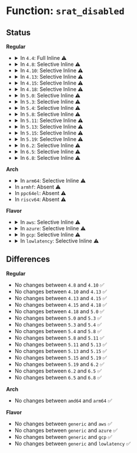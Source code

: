 # Function: <code>srat_disabled</code>

## Status
<b>Regular</b>
<ul>
<li>
<details>
<summary>In <code>4.4</code>: Full Inline ⚠️</summary>

**Collision:** Unique Static

**Inline:** Full

**Transformation:** False

**Instances:**

```
In arch/x86/mm/srat.c (0)
Location: arch/x86/mm/srat.c:40
Inline: True
```
</details>
</li>
<li>
<details>
<summary>In <code>4.8</code>: Selective Inline ⚠️</summary>

```c
int srat_disabled();
```

**Collision:** Unique Global

**Inline:** Selective

**Transformation:** False

**Instances:**

```
In drivers/acpi/numa.c (ffffffff81fce87b)
Location: drivers/acpi/numa.c:221
Inline: True
Direct callers:
  - arch/x86/mm/srat.c:x86_acpi_numa_init
  - arch/x86/mm/srat.c:acpi_numa_processor_affinity_init
  - arch/x86/mm/srat.c:acpi_numa_x2apic_affinity_init
```
**Symbols:**

```
ffffffff81fce87b-ffffffff81fce88a: srat_disabled (STB_GLOBAL)
```
</details>
</li>
<li>
<details>
<summary>In <code>4.10</code>: Selective Inline ⚠️</summary>

```c
int srat_disabled();
```

**Collision:** Unique Global

**Inline:** Selective

**Transformation:** False

**Instances:**

```
In drivers/acpi/numa.c (ffffffff8200bc3c)
Location: drivers/acpi/numa.c:221
Inline: True
Direct callers:
  - arch/x86/mm/srat.c:x86_acpi_numa_init
  - arch/x86/mm/srat.c:acpi_numa_processor_affinity_init
  - arch/x86/mm/srat.c:acpi_numa_x2apic_affinity_init
```
**Symbols:**

```
ffffffff8200bc3c-ffffffff8200bc4b: srat_disabled (STB_GLOBAL)
```
</details>
</li>
<li>
<details>
<summary>In <code>4.13</code>: Selective Inline ⚠️</summary>

```c
int srat_disabled();
```

**Collision:** Unique Global

**Inline:** Selective

**Transformation:** False

**Instances:**

```
In drivers/acpi/numa.c (ffffffff820ed40c)
Location: drivers/acpi/numa.c:221
Inline: True
Direct callers:
  - arch/x86/mm/srat.c:x86_acpi_numa_init
  - arch/x86/mm/srat.c:acpi_numa_processor_affinity_init
  - arch/x86/mm/srat.c:acpi_numa_x2apic_affinity_init
```
**Symbols:**

```
ffffffff820ed40c-ffffffff820ed420: srat_disabled (STB_GLOBAL)
```
</details>
</li>
<li>
<details>
<summary>In <code>4.15</code>: Selective Inline ⚠️</summary>

```c
int srat_disabled();
```

**Collision:** Unique Global

**Inline:** Selective

**Transformation:** False

**Instances:**

```
In drivers/acpi/numa.c (ffffffff826f636d)
Location: drivers/acpi/numa.c:223
Inline: True
Direct callers:
  - arch/x86/mm/srat.c:x86_acpi_numa_init
  - arch/x86/mm/srat.c:acpi_numa_processor_affinity_init
  - arch/x86/mm/srat.c:acpi_numa_x2apic_affinity_init
```
**Symbols:**

```
ffffffff826f636d-ffffffff826f6381: srat_disabled (STB_GLOBAL)
```
</details>
</li>
<li>
<details>
<summary>In <code>4.18</code>: Selective Inline ⚠️</summary>

```c
int srat_disabled();
```

**Collision:** Unique Global

**Inline:** Selective

**Transformation:** False

**Instances:**

```
In drivers/acpi/numa.c (ffffffff8272048f)
Location: drivers/acpi/numa.c:223
Inline: True
Inline callers:
  - drivers/acpi/numa.c:acpi_numa_memory_affinity_init
Direct callers:
  - arch/x86/mm/srat.c:x86_acpi_numa_init
  - arch/x86/mm/srat.c:acpi_numa_processor_affinity_init
  - arch/x86/mm/srat.c:acpi_numa_x2apic_affinity_init
```
**Symbols:**

```
ffffffff82720392-ffffffff827203a6: srat_disabled (STB_GLOBAL)
```
</details>
</li>
<li>
<details>
<summary>In <code>5.0</code>: Selective Inline ⚠️</summary>

```c
int srat_disabled();
```

**Collision:** Unique Global

**Inline:** Selective

**Transformation:** False

**Instances:**

```
In drivers/acpi/numa.c (ffffffff828d8425)
Location: drivers/acpi/numa.c:222
Inline: True
Inline callers:
  - drivers/acpi/numa.c:acpi_numa_memory_affinity_init
Direct callers:
  - arch/x86/mm/srat.c:x86_acpi_numa_init
  - arch/x86/mm/srat.c:acpi_numa_processor_affinity_init
  - arch/x86/mm/srat.c:acpi_numa_x2apic_affinity_init
```
**Symbols:**

```
ffffffff828d8328-ffffffff828d833c: srat_disabled (STB_GLOBAL)
```
</details>
</li>
<li>
<details>
<summary>In <code>5.3</code>: Selective Inline ⚠️</summary>

```c
int srat_disabled();
```

**Collision:** Unique Global

**Inline:** Selective

**Transformation:** False

**Instances:**

```
In drivers/acpi/numa.c (ffffffff828f22da)
Location: drivers/acpi/numa.c:209
Inline: True
Inline callers:
  - drivers/acpi/numa.c:acpi_numa_memory_affinity_init
Direct callers:
  - arch/x86/mm/srat.c:x86_acpi_numa_init
  - arch/x86/mm/srat.c:acpi_numa_processor_affinity_init
  - arch/x86/mm/srat.c:acpi_numa_x2apic_affinity_init
  - drivers/acpi/hmat/hmat.c:hmat_init
```
**Symbols:**

```
ffffffff828f21e0-ffffffff828f21f4: srat_disabled (STB_GLOBAL)
```
</details>
</li>
<li>
<details>
<summary>In <code>5.4</code>: Selective Inline ⚠️</summary>

```c
int srat_disabled();
```

**Collision:** Unique Global

**Inline:** Selective

**Transformation:** False

**Instances:**

```
In drivers/acpi/numa.c (ffffffff828fb4cf)
Location: drivers/acpi/numa.c:209
Inline: True
Inline callers:
  - drivers/acpi/numa.c:acpi_numa_memory_affinity_init
Direct callers:
  - arch/x86/mm/srat.c:x86_acpi_numa_init
  - arch/x86/mm/srat.c:acpi_numa_processor_affinity_init
  - arch/x86/mm/srat.c:acpi_numa_x2apic_affinity_init
  - drivers/acpi/hmat/hmat.c:hmat_init
```
**Symbols:**

```
ffffffff828fb3d5-ffffffff828fb3e9: srat_disabled (STB_GLOBAL)
```
</details>
</li>
<li>
<details>
<summary>In <code>5.8</code>: Selective Inline ⚠️</summary>

```c
int srat_disabled();
```

**Collision:** Unique Global

**Inline:** Selective

**Transformation:** False

**Instances:**

```
In drivers/acpi/numa/srat.c (ffffffff82d13733)
Location: drivers/acpi/numa/srat.c:169
Inline: True
Inline callers:
  - drivers/acpi/numa/srat.c:acpi_numa_memory_affinity_init
Direct callers:
  - arch/x86/mm/srat.c:x86_acpi_numa_init
  - arch/x86/mm/srat.c:acpi_numa_processor_affinity_init
  - arch/x86/mm/srat.c:acpi_numa_x2apic_affinity_init
  - drivers/acpi/numa/hmat.c:hmat_init
```
**Symbols:**

```
ffffffff82d13639-ffffffff82d1364d: srat_disabled (STB_GLOBAL)
```
</details>
</li>
<li>
<details>
<summary>In <code>5.11</code>: Selective Inline ⚠️</summary>

```c
int srat_disabled();
```

**Collision:** Unique Global

**Inline:** Selective

**Transformation:** False

**Instances:**

```
In drivers/acpi/numa/srat.c (ffffffff8300132e)
Location: drivers/acpi/numa/srat.c:204
Inline: True
Inline callers:
  - drivers/acpi/numa/srat.c:acpi_numa_memory_affinity_init
Direct callers:
  - arch/x86/mm/srat.c:x86_acpi_numa_init
  - arch/x86/mm/srat.c:acpi_numa_processor_affinity_init
  - arch/x86/mm/srat.c:acpi_numa_x2apic_affinity_init
  - drivers/acpi/numa/hmat.c:hmat_init
```
**Symbols:**

```
ffffffff8300121a-ffffffff8300122e: srat_disabled (STB_GLOBAL)
```
</details>
</li>
<li>
<details>
<summary>In <code>5.13</code>: Selective Inline ⚠️</summary>

```c
int srat_disabled();
```

**Collision:** Unique Global

**Inline:** Selective

**Transformation:** False

**Instances:**

```
In drivers/acpi/numa/srat.c (ffffffff8320c41e)
Location: drivers/acpi/numa/srat.c:204
Inline: True
Inline callers:
  - drivers/acpi/numa/srat.c:acpi_numa_memory_affinity_init
Direct callers:
  - arch/x86/mm/srat.c:x86_acpi_numa_init
  - arch/x86/mm/srat.c:acpi_numa_processor_affinity_init
  - arch/x86/mm/srat.c:acpi_numa_x2apic_affinity_init
  - drivers/acpi/numa/hmat.c:hmat_init
```
**Symbols:**

```
ffffffff8320c30a-ffffffff8320c31e: srat_disabled (STB_GLOBAL)
```
</details>
</li>
<li>
<details>
<summary>In <code>5.15</code>: Selective Inline ⚠️</summary>

```c
int srat_disabled();
```

**Collision:** Unique Global

**Inline:** Selective

**Transformation:** False

**Instances:**

```
In drivers/acpi/numa/srat.c (ffffffff832f4bdd)
Location: drivers/acpi/numa/srat.c:204
Inline: True
Inline callers:
  - drivers/acpi/numa/srat.c:acpi_numa_memory_affinity_init
Direct callers:
  - arch/x86/mm/srat.c:x86_acpi_numa_init
  - arch/x86/mm/srat.c:acpi_numa_processor_affinity_init
  - arch/x86/mm/srat.c:acpi_numa_x2apic_affinity_init
  - drivers/acpi/numa/hmat.c:hmat_init
```
**Symbols:**

```
ffffffff832f4a84-ffffffff832f4a98: srat_disabled (STB_GLOBAL)
```
</details>
</li>
<li>
<details>
<summary>In <code>5.19</code>: Selective Inline ⚠️</summary>

```c
int srat_disabled();
```

**Collision:** Unique Global

**Inline:** Selective

**Transformation:** False

**Instances:**

```
In drivers/acpi/numa/srat.c (ffffffff834acf5e)
Location: drivers/acpi/numa/srat.c:204
Inline: True
Inline callers:
  - drivers/acpi/numa/srat.c:acpi_numa_memory_affinity_init
Direct callers:
  - arch/x86/mm/srat.c:x86_acpi_numa_init
  - arch/x86/mm/srat.c:acpi_numa_processor_affinity_init
  - arch/x86/mm/srat.c:acpi_numa_x2apic_affinity_init
  - drivers/acpi/numa/hmat.c:hmat_init
```
**Symbols:**

```
ffffffff834acddf-ffffffff834acdf7: srat_disabled (STB_GLOBAL)
```
</details>
</li>
<li>
<details>
<summary>In <code>6.2</code>: Selective Inline ⚠️</summary>

```c
int srat_disabled();
```

**Collision:** Unique Global

**Inline:** Selective

**Transformation:** False

**Instances:**

```
In drivers/acpi/numa/srat.c (ffffffff83ee5c15)
Location: drivers/acpi/numa/srat.c:204
Inline: True
Inline callers:
  - drivers/acpi/numa/srat.c:acpi_numa_memory_affinity_init
Direct callers:
  - arch/x86/mm/srat.c:x86_acpi_numa_init
  - arch/x86/mm/srat.c:acpi_numa_processor_affinity_init
  - arch/x86/mm/srat.c:acpi_numa_x2apic_affinity_init
  - drivers/acpi/numa/hmat.c:hmat_init
```
**Symbols:**

```
ffffffff83ee59e0-ffffffff83ee59f8: srat_disabled (STB_GLOBAL)
```
</details>
</li>
<li>
<details>
<summary>In <code>6.5</code>: Selective Inline ⚠️</summary>

```c
int srat_disabled();
```

**Collision:** Unique Global

**Inline:** Selective

**Transformation:** False

**Instances:**

```
In drivers/acpi/numa/srat.c (ffffffff8370b5e5)
Location: drivers/acpi/numa/srat.c:204
Inline: True
Inline callers:
  - drivers/acpi/numa/srat.c:acpi_numa_memory_affinity_init
Direct callers:
  - arch/x86/mm/srat.c:x86_acpi_numa_init
  - arch/x86/mm/srat.c:acpi_numa_processor_affinity_init
  - arch/x86/mm/srat.c:acpi_numa_x2apic_affinity_init
  - drivers/acpi/numa/hmat.c:hmat_init
```
**Symbols:**

```
ffffffff8370b3b0-ffffffff8370b3c8: srat_disabled (STB_GLOBAL)
```
</details>
</li>
<li>
<details>
<summary>In <code>6.8</code>: Selective Inline ⚠️</summary>

```c
int srat_disabled();
```

**Collision:** Unique Global

**Inline:** Selective

**Transformation:** False

**Instances:**

```
In drivers/acpi/numa/srat.c (ffffffff8393ea75)
Location: drivers/acpi/numa/srat.c:204
Inline: True
Inline callers:
  - drivers/acpi/numa/srat.c:acpi_numa_memory_affinity_init
Direct callers:
  - arch/x86/mm/srat.c:x86_acpi_numa_init
  - arch/x86/mm/srat.c:acpi_numa_processor_affinity_init
  - arch/x86/mm/srat.c:acpi_numa_x2apic_affinity_init
  - drivers/acpi/numa/hmat.c:hmat_init
```
**Symbols:**

```
ffffffff8393e840-ffffffff8393e858: srat_disabled (STB_GLOBAL)
```
</details>
</li>
</ul>
<b>Arch</b>
<ul>
<li>
<details>
<summary>In <code>arm64</code>: Selective Inline ⚠️</summary>

```c
int srat_disabled();
```

**Collision:** Unique Global

**Inline:** Selective

**Transformation:** False

**Instances:**

```
In drivers/acpi/numa.c (ffff80001147e5ac)
Location: drivers/acpi/numa.c:209
Inline: True
Inline callers:
  - drivers/acpi/numa.c:acpi_numa_memory_affinity_init
Direct callers:
  - arch/arm64/kernel/acpi_numa.c:arm64_acpi_numa_init
  - arch/arm64/kernel/acpi_numa.c:acpi_numa_gicc_affinity_init
  - arch/arm64/kernel/acpi_numa.c:acpi_parse_gicc_pxm
  - drivers/acpi/hmat/hmat.c:hmat_init
```
**Symbols:**

```
ffff80001147e418-ffff80001147e43c: srat_disabled (STB_GLOBAL)
```
</details>
</li>
<li>
In <code>armhf</code>: Absent ⚠️
</li>
<li>
In <code>ppc64el</code>: Absent ⚠️
</li>
<li>
In <code>riscv64</code>: Absent ⚠️
</li>
</ul>
<b>Flavor</b>
<ul>
<li>
<details>
<summary>In <code>aws</code>: Selective Inline ⚠️</summary>

```c
int srat_disabled();
```

**Collision:** Unique Global

**Inline:** Selective

**Transformation:** False

**Instances:**

```
In drivers/acpi/numa.c (ffffffff828e4163)
Location: drivers/acpi/numa.c:209
Inline: True
Inline callers:
  - drivers/acpi/numa.c:acpi_numa_memory_affinity_init
Direct callers:
  - arch/x86/mm/srat.c:x86_acpi_numa_init
  - arch/x86/mm/srat.c:acpi_numa_processor_affinity_init
  - arch/x86/mm/srat.c:acpi_numa_x2apic_affinity_init
  - drivers/acpi/hmat/hmat.c:hmat_init
```
**Symbols:**

```
ffffffff828e4069-ffffffff828e407d: srat_disabled (STB_GLOBAL)
```
</details>
</li>
<li>
<details>
<summary>In <code>azure</code>: Selective Inline ⚠️</summary>

```c
int srat_disabled();
```

**Collision:** Unique Global

**Inline:** Selective

**Transformation:** False

**Instances:**

```
In drivers/acpi/numa.c (ffffffff828dc20a)
Location: drivers/acpi/numa.c:209
Inline: True
Inline callers:
  - drivers/acpi/numa.c:acpi_numa_memory_affinity_init
Direct callers:
  - arch/x86/mm/srat.c:x86_acpi_numa_init
  - arch/x86/mm/srat.c:acpi_numa_processor_affinity_init
  - arch/x86/mm/srat.c:acpi_numa_x2apic_affinity_init
  - drivers/acpi/hmat/hmat.c:hmat_init
```
**Symbols:**

```
ffffffff828dc110-ffffffff828dc124: srat_disabled (STB_GLOBAL)
```
</details>
</li>
<li>
<details>
<summary>In <code>gcp</code>: Selective Inline ⚠️</summary>

```c
int srat_disabled();
```

**Collision:** Unique Global

**Inline:** Selective

**Transformation:** False

**Instances:**

```
In drivers/acpi/numa.c (ffffffff828f70cb)
Location: drivers/acpi/numa.c:209
Inline: True
Inline callers:
  - drivers/acpi/numa.c:acpi_numa_memory_affinity_init
Direct callers:
  - arch/x86/mm/srat.c:x86_acpi_numa_init
  - arch/x86/mm/srat.c:acpi_numa_processor_affinity_init
  - arch/x86/mm/srat.c:acpi_numa_x2apic_affinity_init
```
**Symbols:**

```
ffffffff828f6fd1-ffffffff828f6fe5: srat_disabled (STB_GLOBAL)
```
</details>
</li>
<li>
<details>
<summary>In <code>lowlatency</code>: Selective Inline ⚠️</summary>

```c
int srat_disabled();
```

**Collision:** Unique Global

**Inline:** Selective

**Transformation:** False

**Instances:**

```
In drivers/acpi/numa.c (ffffffff828fc523)
Location: drivers/acpi/numa.c:209
Inline: True
Inline callers:
  - drivers/acpi/numa.c:acpi_numa_memory_affinity_init
Direct callers:
  - arch/x86/mm/srat.c:x86_acpi_numa_init
  - arch/x86/mm/srat.c:acpi_numa_processor_affinity_init
  - arch/x86/mm/srat.c:acpi_numa_x2apic_affinity_init
  - drivers/acpi/hmat/hmat.c:hmat_init
```
**Symbols:**

```
ffffffff828fc429-ffffffff828fc43d: srat_disabled (STB_GLOBAL)
```
</details>
</li>
</ul>

## Differences
<b>Regular</b>
<ul>
<li>
No changes between <code>4.8</code> and <code>4.10</code> ✅
</li>
<li>
No changes between <code>4.10</code> and <code>4.13</code> ✅
</li>
<li>
No changes between <code>4.13</code> and <code>4.15</code> ✅
</li>
<li>
No changes between <code>4.15</code> and <code>4.18</code> ✅
</li>
<li>
No changes between <code>4.18</code> and <code>5.0</code> ✅
</li>
<li>
No changes between <code>5.0</code> and <code>5.3</code> ✅
</li>
<li>
No changes between <code>5.3</code> and <code>5.4</code> ✅
</li>
<li>
No changes between <code>5.4</code> and <code>5.8</code> ✅
</li>
<li>
No changes between <code>5.8</code> and <code>5.11</code> ✅
</li>
<li>
No changes between <code>5.11</code> and <code>5.13</code> ✅
</li>
<li>
No changes between <code>5.13</code> and <code>5.15</code> ✅
</li>
<li>
No changes between <code>5.15</code> and <code>5.19</code> ✅
</li>
<li>
No changes between <code>5.19</code> and <code>6.2</code> ✅
</li>
<li>
No changes between <code>6.2</code> and <code>6.5</code> ✅
</li>
<li>
No changes between <code>6.5</code> and <code>6.8</code> ✅
</li>
</ul>
<b>Arch</b>
<ul>
<li>
No changes between <code>amd64</code> and <code>arm64</code> ✅
</li>
</ul>
<b>Flavor</b>
<ul>
<li>
No changes between <code>generic</code> and <code>aws</code> ✅
</li>
<li>
No changes between <code>generic</code> and <code>azure</code> ✅
</li>
<li>
No changes between <code>generic</code> and <code>gcp</code> ✅
</li>
<li>
No changes between <code>generic</code> and <code>lowlatency</code> ✅
</li>
</ul>
